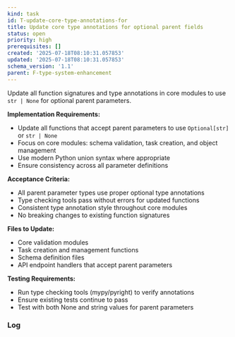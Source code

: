 ```yaml
---
kind: task
id: T-update-core-type-annotations-for
title: Update core type annotations for optional parent fields
status: open
priority: high
prerequisites: []
created: '2025-07-18T08:10:31.057853'
updated: '2025-07-18T08:10:31.057853'
schema_version: '1.1'
parent: F-type-system-enhancement
---
```

Update all function signatures and type annotations in core modules to use `str | None` for optional parent parameters.

**Implementation Requirements:**
- Update all functions that accept parent parameters to use `Optional[str]` or `str | None`
- Focus on core modules: schema validation, task creation, and object management
- Use modern Python union syntax where appropriate
- Ensure consistency across all parameter definitions

**Acceptance Criteria:**
- All parent parameter types use proper optional type annotations
- Type checking tools pass without errors for updated functions
- Consistent type annotation style throughout core modules
- No breaking changes to existing function signatures

**Files to Update:**
- Core validation modules
- Task creation and management functions
- Schema definition files
- API endpoint handlers that accept parent parameters

**Testing Requirements:**
- Run type checking tools (mypy/pyright) to verify annotations
- Ensure existing tests continue to pass
- Test with both None and string values for parent parameters

### Log

